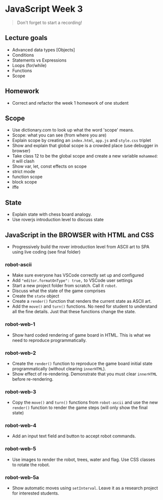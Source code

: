 # JavaScript Week 3

> Don't forget to start a recording!

## Lecture goals

- Advanced data types [Objects]
- Conditions
- Statements vs Expressions
- Loops (for/while)
- Functions
- Scope

## Homework

- Correct and refactor the week 1 homework of one student

## Scope

- Use dictionary.com to look up what the word 'scope' means.
- Scope: what you can see (from where you are)
- Explain scope by creating an `index.html`, `app.js` and `style.css` triplet
- Show and explain that global scope is a crowded place (use debugger in browser)
- Take class 12 to be the global scope and create a new variable `mohammed`: it will clash
- Show var, let, const effects on scope
- strict mode
- function scope
- block scope
- iffe

## State

- Explain state with chess board analogy.
- Use roverjs introduction level to discuss state


## JavaScript in the BROWSER with HTML and CSS

- Progressively build the rover introduction level from ASCII art to SPA using live coding (see final folder)

### robot-ascii

- Make sure everyone has VSCode correctly set up and configured
- Add `"editor.formatOnType": true,` to VSCode user settings
- Start a new project folder from scratch. Call it `robot`.
- Discuss what the state of the game comprises
- Create the `state` object
- Create a `render()` function that renders the current state as ASCII art.
- Add the `move()` and `turn()` functions. No need for student to understand all the fine details.
Just that these functions change the state.

### robot-web-1

- Show hard coded rendering of game board in HTML. This is what we need to reproduce programmatically.

### robot-web-2

- Create the `render()` function to reproduce the game board initial state programmatically (without clearing `innerHTML`).
- Show effect of re-rendering. Demonstrate that you must clear `innerHTML` before re-rendering.

### robot-web-3

- Copy the `move()` and `turn()` functions from `robot-ascii` and use the new `render()` function to render the game steps (will only show the final state)

### robot-web-4

- Add an input text field and button to accept robot commands.

### robot-web-5

- Use images to render the robot, trees, water and flag. Use CSS classes to rotate the robot.

### robot-web-5a

- Show automatic moves using `setInterval`. Leave it as a research project for interested students.